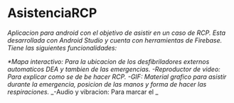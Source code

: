 # AsistenciaRCP

_Aplicacion para android con el objetivo de asistir en un caso de RCP.
Esta desarrollada con Android Studio y cuenta con herramientas de Firebase.
Tiene las siguientes funcionalidades:_

_*Mapa interactivo: Para la ubicacion de los desfibriladores externos automaticos DEA y tambien de las emergencias._
_-Reproductor de video: Para explicar como se de be hacer RCP._
_-GIF: Material grafico para asistir durante la emergencia, posicion de las manos y forma de hacer las respiraciones._
_-Audio y vibracion: Para marcar el _
